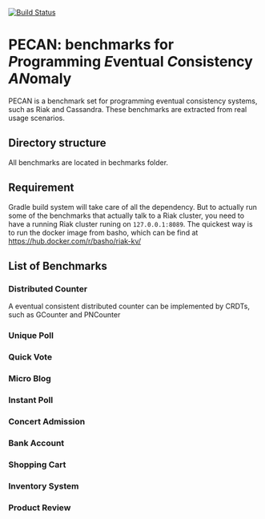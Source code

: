 [![Build Status](https://travis-ci.org/mileschen360/BenchMe.svg?branch=master)](https://travis-ci.org/mileschen360/BenchMe)

# PECAN: benchmarks for *P*rogramming *E*ventual *C*onsistency *AN*omaly

PECAN is a benchmark set for programming eventual consistency systems, such as Riak and Cassandra. These benchmarks are extracted from real usage scenarios.

## Directory structure

All benchmarks are located in bechmarks folder.

## Requirement

   Gradle build system will take care of all the dependency. But to actually run some of the benchmarks that actually talk to a Riak cluster, you need to have a running Riak cluster runing on `127.0.0.1:8089`. The quickest way is to run the docker image from basho, which can be find at https://hub.docker.com/r/basho/riak-kv/

## List of Benchmarks

### Distributed Counter

A eventual consistent distributed counter can be implemented by CRDTs, such as GCounter and PNCounter

### Unique Poll

### Quick Vote

### Micro Blog

### Instant Poll

### Concert Admission

### Bank Account


### Shopping Cart


### Inventory System

### Product Review